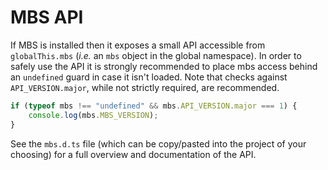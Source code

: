 # MBS API

If MBS is installed then it exposes a small API accessible from `globalThis.mbs` (_i.e._ an `mbs` object in the global namespace). In order to safely use the API it is strongly recommended to place mbs access behind an `undefined` guard in case it isn't loaded. Note that checks against `API_VERSION.major`, while not strictly required, are recommended.

```js
if (typeof mbs !== "undefined" && mbs.API_VERSION.major === 1) {
    console.log(mbs.MBS_VERSION);
}
```

See the `mbs.d.ts` file (which can be copy/pasted into the project of your choosing) for a full overview and documentation of the API.
